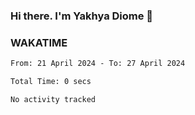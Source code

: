 ### Hi there. I'm Yakhya Diome 👋

### WAKATIME
<!--START_SECTION:waka-->

```txt
From: 21 April 2024 - To: 27 April 2024

Total Time: 0 secs

No activity tracked
```

<!--END_SECTION:waka-->
